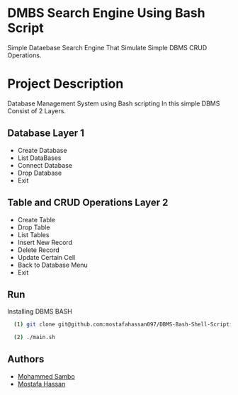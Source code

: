 
# DMBS Search Engine Using Bash Script
Simple Dataebase Search Engine That Simulate Simple DBMS CRUD Operations.

# Project Description

Database Management System using Bash scripting In this simple DBMS Consist of  2 Layers.

## Database Layer 1

- Create Database
- List DataBases
- Connect Database
- Drop Database
- Exit


## Table and CRUD Operations Layer 2

- Create Table
- Drop Table
- List Tables
- Insert New Record
- Delete Record
- Update Certain Cell
- Back to Database Menu
- Exit
## Run

Installing DBMS BASH

```bash
  (1) git clone git@github.com:mostafahassan097/DBMS-Bash-Shell-Scripting.git

  (2) ./main.sh
```
    
## Authors
- [Mohammed Sambo](https://github.com/sambo2021)
- [Mostafa Hassan](https://github.com/mostafahassan097)

